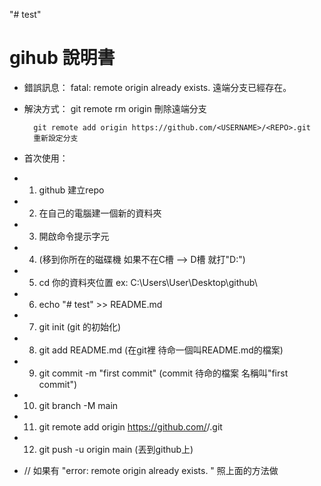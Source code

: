 "# test" 

 # gihub 說明書

- 錯誤訊息：	
		fatal: remote origin already exists.
		遠端分支已經存在。

- 解決方式：	
		git remote rm origin
		刪除遠端分支

		git remote add origin https://github.com/<USERNAME>/<REPO>.git
		重新設定分支

- 首次使用：
- 1. github 建立repo
- 2. 在自己的電腦建一個新的資料夾
- 3. 開啟命令提示字元
- 4. (移到你所在的磁碟機 如果不在C槽 --> D槽 就打"D:")
- 5. cd 你的資料夾位置 ex: C:\Users\User\Desktop\github\
- 6. echo "# test" >> README.md
- 7. git init (git 的初始化)
- 8. git add README.md (在git裡 待命一個叫README.md的檔案)
- 9. git commit -m "first commit" (commit 待命的檔案 名稱叫"first commit")
- 10. git branch -M main
- 11. git remote add origin https://github.com/<USERNAME>/<REPO>.git
- 12. git push -u origin main (丟到github上)
- // 如果有 "error: remote origin already exists. " 照上面的方法做
		
